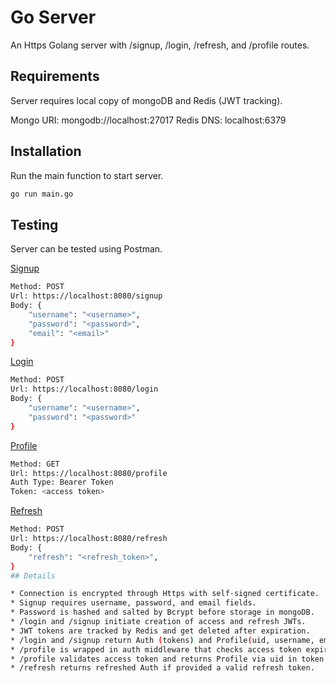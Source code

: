 # Go Server

An Https Golang server with /signup, /login, /refresh, and /profile routes.

## Requirements

Server requires local copy of mongoDB and Redis (JWT tracking).

Mongo URI: mongodb://localhost:27017
Redis DNS: localhost:6379

## Installation

Run the main function to start server.

```bash
go run main.go
```

## Testing

Server can be tested using Postman.

<ins>Signup</ins>
```bash
Method: POST
Url: https://localhost:8080/signup
Body: {
    "username": "<username>",
    "password": "<password>",
    "email": "<email>"
}
```
<ins>Login</ins>
```bash
Method: POST
Url: https://localhost:8080/login
Body: {
    "username": "<username>",
    "password": "<password>"
}
```

<ins>Profile</ins>
```bash
Method: GET
Url: https://localhost:8080/profile
Auth Type: Bearer Token
Token: <access token>
```

<ins>Refresh</ins>
```bash
Method: POST
Url: https://localhost:8080/refresh
Body: {
    "refresh": "<refresh_token>",
}
## Details

* Connection is encrypted through Https with self-signed certificate.
* Signup requires username, password, and email fields.
* Password is hashed and salted by Bcrypt before storage in mongoDB.
* /login and /signup initiate creation of access and refresh JWTs.
* JWT tokens are tracked by Redis and get deleted after expiration. 
* /login and /signup return Auth (tokens) and Profile(uid, username, email).
* /profile is wrapped in auth middleware that checks access token expiration.
* /profile validates access token and returns Profile via uid in token claims. 
* /refresh returns refreshed Auth if provided a valid refresh token.